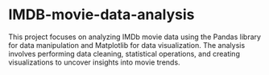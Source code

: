 # IMDB-movie-data-analysis
This project focuses on analyzing IMDb movie data using the Pandas library for data manipulation and Matplotlib for data visualization. The analysis involves performing data cleaning, statistical operations, and creating visualizations to uncover insights into movie trends.
